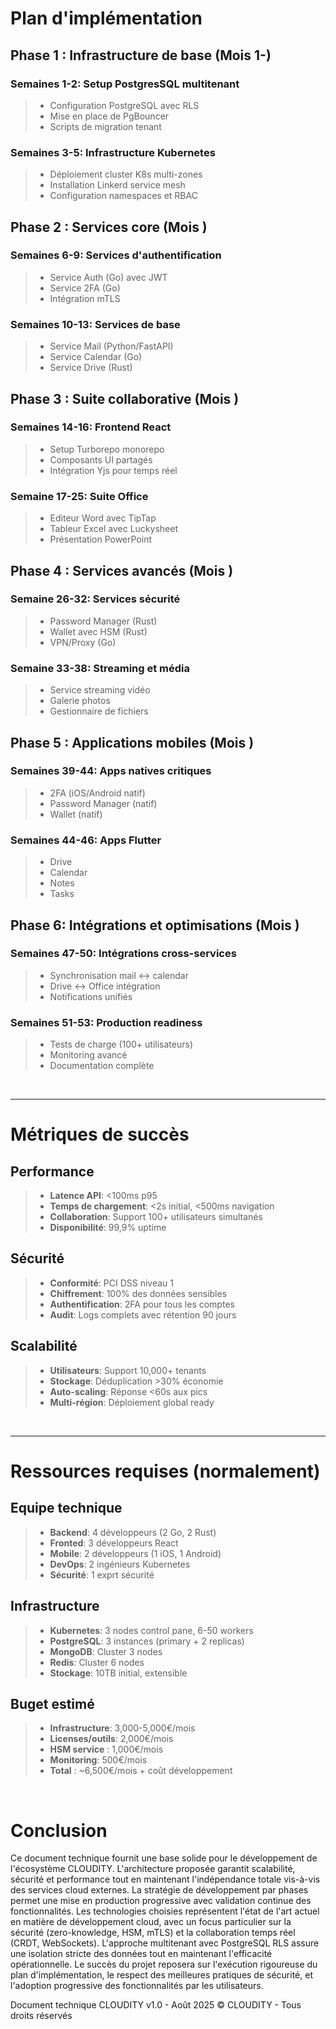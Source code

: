 # Plan d'implémentation

## Phase 1 : Infrastructure de base (Mois 1-)
### Semaines 1-2: Setup PostgresSQL multitenant
> - Configuration PostgreSQL avec RLS
> - Mise en place de PgBouncer
> - Scripts de migration tenant

### Semaines 3-5: Infrastructure Kubernetes
> - Déploiement cluster K8s multi-zones
> - Installation Linkerd service mesh
> - Configuration namespaces et RBAC

## Phase 2 : Services core (Mois )
### Semaines 6-9: Services d'authentification
> - Service Auth (Go) avec JWT
> - Service 2FA (Go)
> - Intégration mTLS

### Semaines 10-13: Services de base
> - Service Mail (Python/FastAPI)
> - Service Calendar (Go)
> - Service Drive (Rust)

## Phase 3 : Suite collaborative (Mois )
### Semaines 14-16: Frontend React
> - Setup Turborepo monorepo
> - Composants UI partagés
> - Intégration Yjs pour temps réel

### Semaine 17-25: Suite Office
> - Editeur Word avec TipTap
> - Tableur Excel avec Luckysheet
> - Présentation PowerPoint

## Phase 4 : Services avancés (Mois )
### Semaine 26-32: Services sécurité
> - Password Manager (Rust)
> - Wallet avec HSM (Rust)
> - VPN/Proxy (Go)

### Semaine 33-38: Streaming et média
> - Service streaming vidéo
> - Galerie photos
> - Gestionnaire de fichiers

## Phase 5 : Applications mobiles (Mois )
### Semaines 39-44: Apps natives critiques
> - 2FA (iOS/Android natif)
> - Password Manager (natif)
> - Wallet (natif)

### Semaines 44-46: Apps Flutter
> - Drive
> - Calendar
> - Notes
> - Tasks

## Phase 6: Intégrations et optimisations (Mois )
### Semaines 47-50: Intégrations cross-services
> - Synchronisation mail <-> calendar
> - Drive <-> Office intégration
> - Notifications unifiés

### Semaines 51-53: Production readiness
> - Tests de charge (100+ utilisateurs)
> - Monitoring avancé
> - Documentation complète

<br />

---

# Métriques de succès
## Performance
> - **Latence API**: <100ms p95
> - **Temps de chargement**: <2s initial, <500ms navigation
> - **Collaboration**: Support 100+ utilisateurs simultanés
> - **Disponibilité**: 99,9% uptime

## Sécurité
> - **Conformité**: PCI DSS niveau 1
> - **Chiffrement**: 100% des données sensibles
> - **Authentification**: 2FA pour tous les comptes
> - **Audit**: Logs complets avec rétention 90 jours

## Scalabilité
> - **Utilisateurs**: Support 10,000+ tenants
> - **Stockage**: Déduplication >30% économie
> - **Auto-scaling**: Réponse <60s aux pics
> - **Multi-région**: Déploiement global ready

<br />

---

# Ressources requises (normalement)
## Equipe technique

> - **Backend**: 4 développeurs (2 Go, 2 Rust)
> - **Fronted**: 3 développeurs React
> - **Mobile**: 2 développeurs (1 iOS, 1 Android)
> - **DevOps**: 2 ingénieurs Kubernetes
> - **Sécurité**: 1 exprt sécurité

## Infrastructure

> - **Kubernetes**: 3 nodes control pane, 6-50 workers
> - **PostgreSQL**: 3 instances (primary + 2 replicas)
> - **MongoDB**: Cluster 3 nodes
> - **Redis**: Cluster 6 nodes
> - **Stockage**: 10TB initial, extensible

## Buget estimé

> - **Infrastructure**: 3,000-5,000€/mois
> - **Licenses/outils**: 2,000€/mois
> - **HSM service** : 1,000€/mois
> - **Monitoring**: 500€/mois
> - **Total** : ~6,500€/mois + coût développement

<br >

# Conclusion

Ce document technique fournit une base solide pour le développement de l'écosystème CLOUDITY. L'architecture proposée garantit scalabilité, sécurité et performance tout en maintenant l'indépendance totale vis-à-vis des services cloud externes. La stratégie de développement par phases permet une mise en production progressive avec validation continue des fonctionnalités.
Les technologies choisies représentent l'état de l'art actuel en matière de développement cloud, avec un focus particulier sur la sécurité (zero-knowledge, HSM, mTLS) et la collaboration temps réel (CRDT, WebSockets). L'approche multitenant avec PostgreSQL RLS assure une isolation stricte des données tout en maintenant l'efficacité opérationnelle.
Le succès du projet reposera sur l'exécution rigoureuse du plan d'implémentation, le respect des meilleures pratiques de sécurité, et l'adoption progressive des fonctionnalités par les utilisateurs.

Document technique CLOUDITY v1.0 - Août 2025
© CLOUDITY - Tous droits réservés